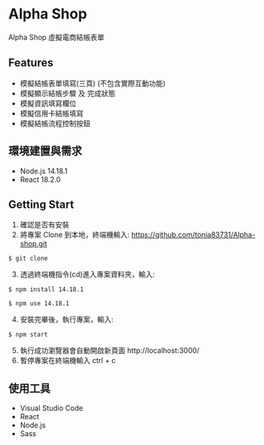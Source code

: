 # Alpha Shop

Alpha Shop 虛擬電商結帳表單

## Features

- 模擬結帳表單填寫(三頁) (不包含實際互動功能)
- 模擬顯示結帳步驟 及 完成狀態
- 模擬資訊填寫欄位
- 模擬信用卡結帳填寫
- 模擬結帳流程控制按鈕

## 環境建置與需求

- Node.js 14.18.1
- React 18.2.0

## Getting Start

1. 確認是否有安裝
2. 將專案 Clone 到本地，終端機輸入: https://github.com/tonia83731/Alpha-shop.git

```
$ git clone
```

3. 透過終端機指令(cd)進入專案資料夾，輸入:

```
$ npm install 14.18.1
```

```
$ npm use 14.18.1
```

4. 安裝完畢後，執行專案，輸入:

```
$ npm start
```

5. 執行成功瀏覽器會自動開啟新頁面 http://localhost:3000/
6. 暫停專案在終端機輸入 ctrl + c

## 使用工具

- Visual Studio Code
- React
- Node.js
- Sass
